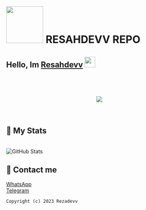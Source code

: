 # <img src="https://feeldreams.github.io/g5.gif" width="100"> RESAHDEVV REPO  

## Hello, Im [Resahdevv](https://github.com/resahdevv) <img src="https://github.com/TheDudeThatCode/TheDudeThatCode/blob/master/Assets/Hi.gif" width="29px">
<br>
<h1 align="center">
 <a href="https://git.io/typing-svg">
    <img src="https://readme-typing-svg.herokuapp.com?color=%2340A597&size=30&width=800&lines=Tools+Javascript+Creator+🔥">
  </a>
</h1>
<br>

## 📌 My Stats
<br>

<img alt = "GitHub Stats" src="https://github-readme-stats.vercel.app/api?username=resahdevv&show_icons=true&hide=issues&icon_color=C9D1D9&hide_border=false&title_color=C9D1D9&text_color=8B948D&bg_color=0D1117&theme=dark">


<!-- Contact me -->
## 📌 Contact me

[WhatsApp](https://wa.me/+6285742632270)
<br>
[Telegram](https://t.me/ezasarah)

```Copyright (c) 2023 Rezadevv```
